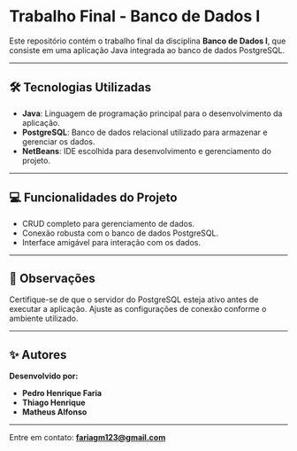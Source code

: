 # Trabalho Final - Banco de Dados I

Este repositório contém o trabalho final da disciplina **Banco de Dados I**, que consiste em uma aplicação Java integrada ao banco de dados PostgreSQL.

---

## 🛠️ Tecnologias Utilizadas

- **Java**: Linguagem de programação principal para o desenvolvimento da aplicação.
- **PostgreSQL**: Banco de dados relacional utilizado para armazenar e gerenciar os dados.
- **NetBeans**: IDE escolhida para desenvolvimento e gerenciamento do projeto.

---
## 💻 Funcionalidades do Projeto

- CRUD completo para gerenciamento de dados.
- Conexão robusta com o banco de dados PostgreSQL.
- Interface amigável para interação com os dados.

---
## 📖 Observações
Certifique-se de que o servidor do PostgreSQL esteja ativo antes de executar a aplicação.
Ajuste as configurações de conexão conforme o ambiente utilizado.

---
## ✨ Autores
**Desenvolvido por:** 
- **Pedro Henrique Faria** 
- **Thiago Henrique**
- **Matheus Alfonso**
---
Entre em contato: **fariagm123@gmail.com**
